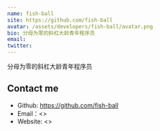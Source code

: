 ```yaml
---
name: fish-ball
site: https://github.com/fish-ball
avatar: /assets/developers/fish-ball/avatar.png
bio: 分母为零的斜杠大龄青年程序员
email: 
twitter: 
---
```


分母为零的斜杠大龄青年程序员

## Contact me

- Github: <https://github.com/fish-ball>
- Email：<>
- Website: <>
